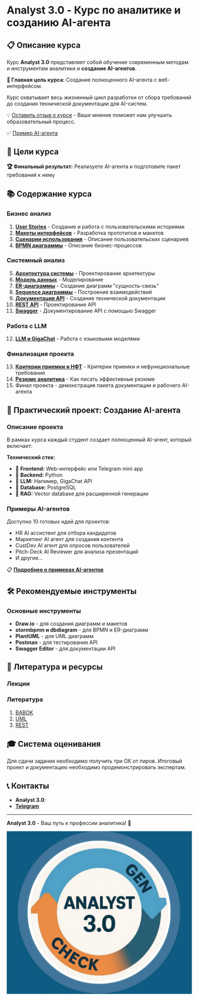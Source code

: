 # Analyst 3.0 - Курс по аналитике и созданию AI-агента

## 📋 Описание курса

Курс **Analyst 3.0** представляет собой обучение современным методам и инструментам аналитики и **создание AI-агентов**. 

**🎯 Главная цель курса:** Создание полноценного AI-агента с веб-интерфейсом.

Курс охватывает весь жизненный цикл разработки от сбора требований до создания технической документации для AI-систем.

💡 [Оставить отзыв о курсе](https://t.me/biryukovaoly) - Ваше мнение поможет нам улучшить образовательный процесс.

✅ [Пример AI-агента](https://t.me/betttton_bot)

## 🎯 Цели курса

**🏆 Финальный результат:** Реализуете AI-агента и подготовите пакет требований к нему  

## 📚 Содержание курса

### **Бизнес анализ** 
1. **[User Stories](./01-User-Stories-Interface-Mockups-Use-Cases/materials/user-stories.md)** - Создание и работа с пользовательскими историями
2. **[Макеты интерфейсов](./01-User-Stories-Interface-Mockups-Use-Cases/materials/interface-mockups.md)** - Разработка прототипов и макетов
3. **[Сценарии использования](./01-User-Stories-Interface-Mockups-Use-Cases/materials/use-cases.md)** - Описание пользовательских сценариев
4. **[BPMN диаграммы](./01-User-Stories-Interface-Mockups-Use-Cases/materials/bpmn.md)** - Описание бизнес-процессов

### **Системный анализ** 
5. **[Архитектура системы](./materials/module2/system-architecture.md)** - Проектирование архитектуры
6. **[Модель данных](./materials/module3/data-modeling.md)** - Моделирование 
7. **[ER-диаграммы](./materials/module3/er-diagrams.md)** - Создание диаграмм "сущность-связь"
8. **[Sequence диаграммы](./materials/module4/sequence-diagrams.md)** - Построение взаимодействий
9. **[Документация API](./materials/module5/api-documentation.md)** - Создание технической документации
10. **[REST API](./materials/module5/rest-api.md)** - Проектирование API
11. **[Swagger](./materials/module6/swagger.md)** - Документирование API с помощью Swagger

### **Работа с LLM** 

12. **[LLM и GigaChat](./materials/module5/llm-gigachat.md)** - Работа с языковыми моделями

### **Финализация проекта** 
13. **[Критерии приемки и НФТ](./materials/module6/acceptance-criteria.md)** - Критерии приемки и нефункциональные требования
14. **[Резюме аналитика](./materials/module6/resume-writing.md)** - Как писать эффективные резюме
15. Финал проекта - демонстрация пакета документации и рабочего AI-агента

## 🤖 Практический проект: Создание AI-агента

### Описание проекта
В рамках курса каждый студент создает полноценный AI-агент, который включает:

**Технический стек:**
- 🔘 **Frontend:** Web-интерфейс или Telegram mini app
- 🔘 **Backend:** Python 
- 🔘 **LLM:** Напимер, GigaChat API
- 🔘 **Database:** PostgreSQL
- 🔘 **RAG:** Vector database для расширенной генерации

### Примеры AI-агентов
Доступно 10 готовых идей для проектов:
- HR AI ассистент для отбора кандидатов
- Маркетинг AI агент для создания контента
- CustDev AI агент для опросов пользователей
- Pitch-Deck AI Reviewer для анализа презентаций
- И другие...

📋 **[Подробнее о примерах AI-агентов](./src/examples/ai-agents/ai-agents-examples.md)**


## 🛠 Рекомендуемые инструменты

### Основные инструменты
- **Draw.io** - для создания диаграмм и макетов
- **stormbpmn и dbdiagram** - для BPMN и ER-диаграмм
- **PlantUML** - для UML диаграмм
- **Postman** - для тестирования API
- **Swagger Editor** - для документации API

## 📖 Литература и ресурсы

### Лекции


### Литература
1. [BABOK]() 
2. [UML ]()
3. [REST]()

## 🎓 Система оценивания

Для сдачи задания необходимо получить три ОК от пиров. Итоговый проект и документацию необходимо продемонстрировать экспертам. 

## 📞 Контакты

- **Analyst 3.0**: 
- [**Telegram**](https://t.me/biryukovaoly)

---

**Analyst 3.0** - Ваш путь к профессии аналитика! 🚀

![Analyst 3.0 Banner](misc/images/Analyst.jpg)

